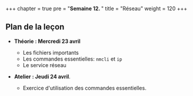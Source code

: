 +++
chapter = true
pre = "<b>Semaine 12. </b>"
title = "Réseau"
weight = 120
+++

## Plan de la leçon

- **Théorie : Mercredi 23 avril**
  - Les fichiers importants
  - Les commandes essentielles: `nmcli` et `ip`
  - Le service réseau

- **Atelier : Jeudi 24 avril**.
  - Exercice d'utilisation des commandes essentielles.